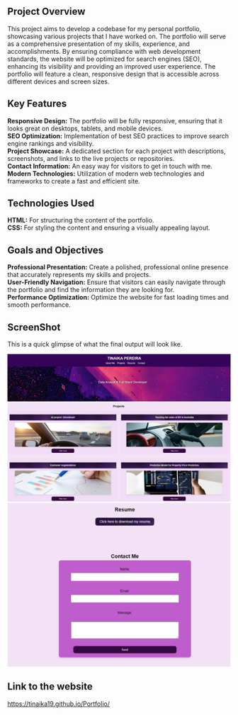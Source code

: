 

## Project Overview

This project aims to develop a codebase for my personal portfolio, showcasing various projects that I have worked on. The portfolio will serve as a comprehensive presentation of my skills, experience, and accomplishments. By ensuring compliance with web development standards, the website will be optimized for search engines (SEO), enhancing its visibility and providing an improved user experience. The portfolio will feature a clean, responsive design that is accessible across different devices and screen sizes.

## Key Features <br>
**Responsive Design:** The portfolio will be fully responsive, ensuring that it looks great on desktops, tablets, and mobile devices.<br>
**SEO Optimization:** Implementation of best SEO practices to improve search engine rankings and visibility.<br>
**Project Showcase:** A dedicated section for each project with descriptions, screenshots, and links to the live projects or repositories.<br>
**Contact Information:** An easy way for visitors to get in touch with me.<br>
**Modern Technologies:** Utilization of modern web technologies and frameworks to create a fast and efficient site.<br>

## Technologies Used<br>
**HTML:** For structuring the content of the portfolio.<br>
**CSS:** For styling the content and ensuring a visually appealing layout.<br>

## Goals and Objectives <br>
**Professional Presentation:** Create a polished, professional online presence that accurately represents my skills and projects. <br>
**User-Friendly Navigation:** Ensure that visitors can easily navigate through the portfolio and find the information they are looking for. <br>
**Performance Optimization:** Optimize the website for fast loading times and smooth performance.<br>

## ScreenShot
This is a quick glimpse of what the final output will look like.

![Website screenshot](assets/images/portfolio.JPG)
![Website screenshot](assets/images/projects.JPG)
![Website screenshot](assets/images/contactMe.JPG)

## Link to the website
https://tinaika19.github.io/Portfolio/
